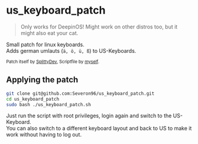 # us_keyboard_patch
> Only works for DeepinOS! Might work on other distros too, but it might also eat your cat.

Small patch for linux keyboards.<br>
Adds german umlauts (`ä, ö, ü, ß`) to US-Keyboards.<br>

<small>Patch itself by [SplittyDev], Scriptfile by [myself].</small>

## Applying the patch
```bash
git clone git@github.com:Severon96/us_keyboard_patch.git
cd us_keyboard_patch
sudo bash ./us_keyboard_patch.sh
```

Just run the script with root privileges, login again and switch to the US-Keyboard.<br>
You can also switch to a different keyboard layout and back to US to make it work without having to log out.


[SplittyDev]: https://github.com/SplittyDev
[myself]: https://github.com/Severon96
